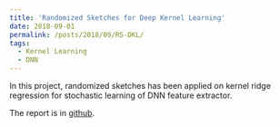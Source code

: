 ```yaml
---
title: 'Randomized Sketches for Deep Kernel Learning'
date: 2018-09-01
permalink: /posts/2018/09/RS-DKL/
tags:
  - Kernel Learning
  - DNN
---
```


In this project, randomized sketches has been applied on kernel ridge regression for stochastic learning of DNN feature extractor. 

The report is in [github](https://github.com/Jarrome/DKL2018).
